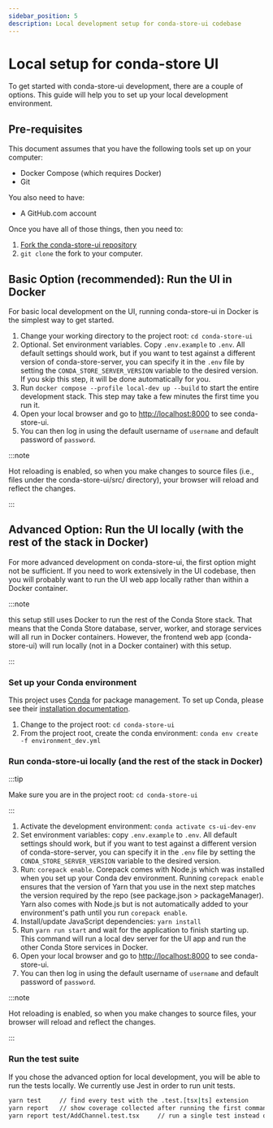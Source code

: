 ```yaml
---
sidebar_position: 5
description: Local development setup for conda-store-ui codebase
---
```


# Local setup for conda-store UI

To get started with conda-store-ui development, there are a couple of options. This guide will help you to set up your local development environment.

## Pre-requisites

This document assumes that you have the following tools set up on your computer:

- Docker Compose (which requires Docker)
- Git

You also need to have:

- A GitHub.com account

Once you have all of those things, then you need to:

1. [Fork the conda-store-ui repository](https://github.com/conda-incubator/conda-store-ui/fork)
2. `git clone` the fork to your computer.

## Basic Option (recommended): Run the UI in Docker

For basic local development on the UI, running conda-store-ui in Docker is the simplest way to get started.

1. Change your working directory to the project root: `cd conda-store-ui`
2. Optional. Set environment variables. Copy `.env.example` to `.env`. All default settings should work, but if you want to test against a different version of conda-store-server, you can specify it in the `.env` file by setting the `CONDA_STORE_SERVER_VERSION` variable to the desired version. If you skip this step, it will be done automatically for you.
3. Run `docker compose --profile local-dev up --build` to start the entire development stack. This step may take a few minutes the first time you run it.
4. Open your local browser and go to [http://localhost:8000](http://localhost:8000) to see conda-store-ui.
5. You can then log in using the default username of `username` and default password of `password`.

:::note 

Hot reloading is enabled, so when you make changes to source files (i.e., files under the conda-store-ui/src/ directory), your browser will reload and reflect the changes.

:::

## Advanced Option: Run the UI locally (with the rest of the stack in Docker)

For more advanced development on conda-store-ui, the first option might not be sufficient. If you need to work extensively in the UI codebase, then you will probably want to run the UI web app locally rather than within a Docker container.

:::note

this setup still uses Docker to run the rest of the Conda Store stack. That means that the Conda Store database, server, worker, and storage services will all run in Docker containers. However, the frontend web app (conda-store-ui) will run locally (not in a Docker container) with this setup.

:::

### Set up your Conda environment

This project uses [Conda](https://conda.io) for package management. To set up Conda, please see their [installation documentation](https://docs.conda.io/projects/conda/en/latest/user-guide/install/index.html).

1. Change to the project root: `cd conda-store-ui`
2. From the project root, create the conda environment: `conda env create -f environment_dev.yml`

### Run conda-store-ui locally (and the rest of the stack in Docker)

:::tip 

Make sure you are in the project root: `cd conda-store-ui`

:::

1. Activate the development environment: `conda activate cs-ui-dev-env`
2. Set environment variables: copy `.env.example` to `.env`. All default settings should work, but if you want to test against a different version of conda-store-server, you can specify it in the `.env` file by setting the `CONDA_STORE_SERVER_VERSION` variable to the desired version.
3. Run: `corepack enable`. Corepack comes with Node.js which was installed when you set up your Conda dev environment. Running `corepack enable` ensures that the version of Yarn that you use in the next step matches the version required by the repo (see package.json > packageManager). Yarn also comes with Node.js but is not automatically added to your environment's path until you run `corepack enable`.
4. Install/update JavaScript dependencies: `yarn install`
5. Run `yarn run start` and wait for the application to finish starting up. This command will run a local dev server for the UI app and run the other Conda Store services in Docker.
6. Open your local browser and go to [http://localhost:8000](http://localhost:8000) to see conda-store-ui.
7. You can then log in using the default username of `username` and default password of `password`.

:::note

Hot reloading is enabled, so when you make changes to source files, your browser will reload and reflect the changes.

:::

### Run the test suite

If you chose the advanced option for local development, you will be able to run the tests locally. We currently use Jest in order to run unit tests.

```bash
yarn test     // find every test with the .test.[tsx|ts] extension
yarn report   // show coverage collected after running the first command in the browser
yarn report test/AddChannel.test.tsx     // run a single test instead of all
```
